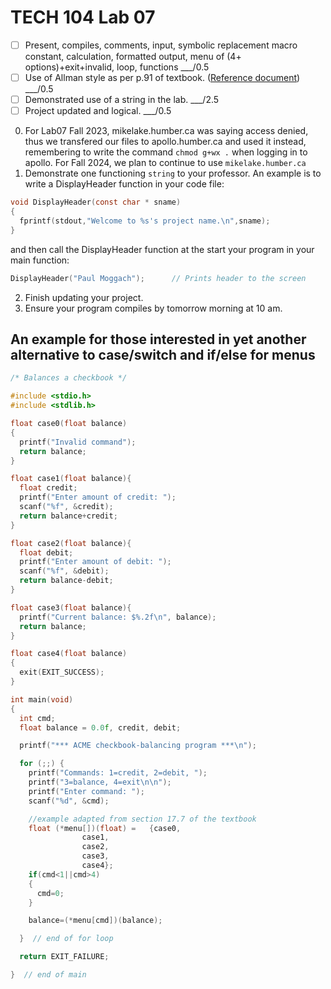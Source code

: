 # TECH 104 Lab 07
- [ ] Present, compiles, comments, input, symbolic replacement macro constant, calculation, formatted output, menu of (4+ options)+exit+invalid, loop, functions ___/0.5
- [ ] Use of Allman style as per p.91 of textbook. ([Reference document](https://humberital-my.sharepoint.com/:w:/g/personal/mdrk0011_humber_ca/Ee6iBqaMJXtFih6kvjZc_7wBI6vaY4SiIN5vI1bv3Pgc0A?e=u313bQ))  ___/0.5
- [ ] Demonstrated use of a string in the lab. ___/2.5
- [ ] Project updated and logical. ___/0.5

0. For Lab07 Fall 2023, mikelake.humber.ca was saying access denied, thus we transfered our files to apollo.humber.ca and used it instead, remembering to write the command ```chmod g+wx .``` when logging in to apollo. For Fall 2024, we plan to continue to use ```mikelake.humber.ca```
1.  Demonstrate one functioning ```string``` to your professor.
An example is to write a DisplayHeader function in your code file:
```c
void DisplayHeader(const char * sname) 
{ 
  fprintf(stdout,"Welcome to %s's project name.\n",sname); 
} 
```
and then call the DisplayHeader function at the start your program in your main function:
```c
DisplayHeader("Paul Moggach");		// Prints header to the screen
```
2.  Finish updating your project.
3.  Ensure your program compiles by tomorrow morning at 10 am.

## An example for those interested in yet another alternative to case/switch and if/else for menus
```c
/* Balances a checkbook */

#include <stdio.h>
#include <stdlib.h>

float case0(float balance)
{
  printf("Invalid command");
  return balance;
}

float case1(float balance){
  float credit;
  printf("Enter amount of credit: ");
  scanf("%f", &credit);
  return balance+credit;
}

float case2(float balance){
  float debit;
  printf("Enter amount of debit: ");
  scanf("%f", &debit);
  return balance-debit;
}

float case3(float balance){
  printf("Current balance: $%.2f\n", balance);
  return balance;
}

float case4(float balance)
{
  exit(EXIT_SUCCESS);
}

int main(void)
{
  int cmd;
  float balance = 0.0f, credit, debit;

  printf("*** ACME checkbook-balancing program ***\n");

  for (;;) {
    printf("Commands: 1=credit, 2=debit, ");
    printf("3=balance, 4=exit\n\n");
    printf("Enter command: ");
    scanf("%d", &cmd);

    //example adapted from section 17.7 of the textbook
    float (*menu[])(float) =   {case0,
				case1,
				case2,
				case3,
				case4};	
    if(cmd<1||cmd>4)
    {
      cmd=0;
    }

    balance=(*menu[cmd])(balance);

  }  // end of for loop

  return EXIT_FAILURE;

}  // end of main
```
